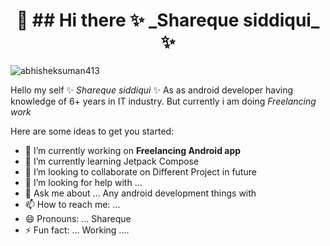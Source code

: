  <h1 align="center">👋  ## Hi there ✨ _Shareque siddiqui_ ✨</h1>


<p align="left"> <img src="https://komarev.com/ghpvc/?username=sharequesid&label=Profile%20views&color=0e75b6&style=flat" alt="abhisheksuman413" /> </p>

Hello my self  ✨ _Shareque siddiqui_ ✨ As as android developer having knowledge of 6+ years in IT industry. But currently i am doing *Freelancing work* 

Here are some ideas to get you started:

- 🔭 I’m currently working on **Freelancing Android app**
- 🌱 I’m currently learning Jetpack Compose
- 👯 I’m looking to collaborate on Different Project in future
- 🤔 I’m looking for help with ...
- 💬 Ask me about ... Any android development things with 
- 📫 How to reach me: ...
- 😄 Pronouns: ... Shareque
- ⚡ Fun fact: ... Working ....

